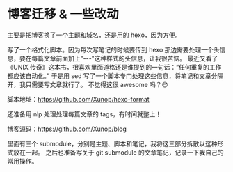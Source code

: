 # 博客迁移 & 一些改动

主要是把博客换了一个主题和域名，还是用的 hexo，因为方便。

写了一个格式化脚本。因为每次写笔记的时候要传到 hexo 那边需要处理一个头信息，要在每篇文章前面加上"---"这种样式的头信息，让我很苦恼。
最近又看了《UNIX 传奇》这本书，很喜欢里面道格还是谁提到的一句话：“任何重复的工作都应该自动化。”
于是用 sed 写了一个脚本专门处理这些信息，将笔记和文章分隔开，我只需要写文章就行了。
不觉得这很 awesome 吗？😎️

脚本地址：https://github.com/Xunop/hexo-format

还准备用 nlp 处理处理每篇文章的 tags，有时间就整上！

博客源码：https://github.com/Xunop/blog

里面有三个 submodule，分别是主题、脚本和笔记，我将这三部分拆散以这种形式放在一起。
之后也准备写关于 git submodule 的文章笔记，记录一下我自己的常用操作。
